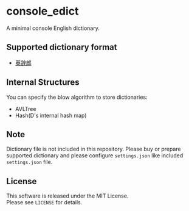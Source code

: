 # console\_edict

A minimal console English dictionary.  

## Supported dictionary format

- [英辞郎](https://booth.pm/ja/items/777563)

## Internal Structures

You can specify the blow algorithm to store dictionaries:  

- AVLTree
- Hash(D's internal hash map)

## Note

Dictionary file is not included in this repository. Please buy or prepare supported dictionary and please configure `settings.json` like included `settings.json` file.  

## License

This software is released under the MIT License.  
Please see `LICENSE` for details.  
